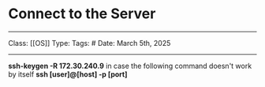# Connect to the Server
___
Class: [[OS]]
Type: 
Tags: # 
Date: March 5th, 2025
___

**ssh-keygen -R 172.30.240.9** in case the following command doesn't work by itself
**ssh \[user]@\[host] -p \[port]** 

